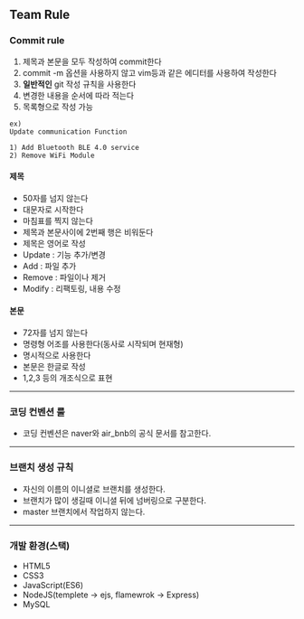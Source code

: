 ## Team Rule

### Commit rule  

1. 제목과 본문을 모두 작성하여 commit한다
2. commit -m 옵션을 사용하지 않고 vim등과 같은 에디터를 사용하여 작성한다
3. **일반적인** git 작성 규칙을 사용한다
4. 변경한 내용을 순서에 따라 적는다
5. 목록형으로 작성 가능

~~~
ex)
Update communication Function

1) Add Bluetooth BLE 4.0 service
2) Remove WiFi Module
~~~

#### 제목  
- 50자를 넘지 않는다  
- 대문자로 시작한다  
- 마침표를 찍지 않는다  
- 제목과 본문사이에 2번째 행은 비워둔다  
- 제목은 영어로 작성
- Update : 기능 추가/변경
- Add : 파일 추가
- Remove : 파일이나 제거
- Modify : 리팩토링, 내용 수정

#### 본문   
- 72자를 넘지 않는다  
- 명령형 어조를 사용한다(동사로 시작되며 현재형)  
- 명시적으로 사용한다  
- 본문은 한글로 작성
- 1,2,3 등의 개조식으로 표현

---

### 코딩 컨벤션 룰

- 코딩 컨벤션은 naver와 air_bnb의 공식 문서를 참고한다.

---

### 브랜치 생성 규칙

- 자신의 이름의 이니셜로 브랜치를 생성한다.
- 브랜치가 많이 생길때 이니셜 뒤에 넘버링으로 구분한다.
- master 브랜치에서 작업하지 않는다.

---

### 개발 환경(스택)

- HTML5
- CSS3
- JavaScript(ES6)
- NodeJS(templete -> ejs, flamewrok -> Express)
- MySQL
